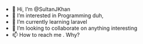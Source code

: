 - 👋 Hi, I’m @SultanJKhan
- 👀 I’m interested in Programming duh,
- 🌱 I’m currently learning laravel
- 💞️ I’m looking to collaborate on anything interesting
- 📫 How to reach me . Why?

<!---
SultanJKhan/SultanJKhan is a ✨ special ✨ repository because its `README.md` (this file) appears on your GitHub profile.
You can click the Preview link to take a look at your changes.
--->
